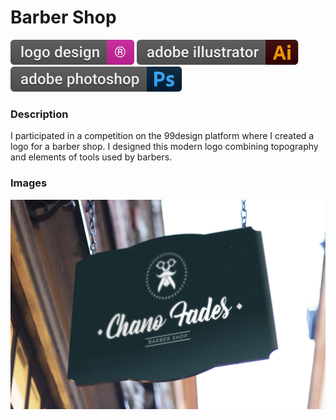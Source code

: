 # Barber Shop
![Logo Design](../../assets//pills/logo-design.svg) ![Adobe Illustrator](../../assets//pills/adobe-illustrator.svg) ![Adobe Photoshop](../../assets//pills/adobe-photoshop.svg)

### Description
I participated in a competition on the 99design platform where I created a logo for a barber shop. I designed this modern logo combining topography and elements of tools used by barbers.

### Images
![Logo Design](./barber-shop.png)
